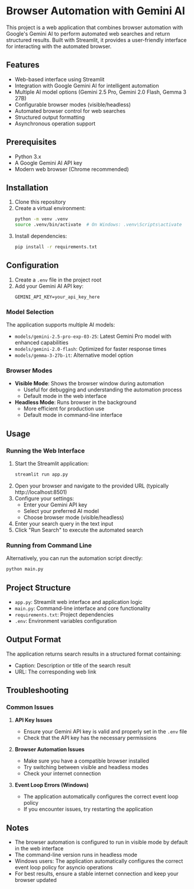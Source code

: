 # Browser Automation with Gemini AI

This project is a web application that combines browser automation with Google's Gemini AI to perform automated web searches and return structured results. Built with Streamlit, it provides a user-friendly interface for interacting with the automated browser.

## Features

- Web-based interface using Streamlit
- Integration with Google Gemini AI for intelligent automation
- Multiple AI model options (Gemini 2.5 Pro, Gemini 2.0 Flash, Gemma 3 27B)
- Configurable browser modes (visible/headless)
- Automated browser control for web searches
- Structured output formatting
- Asynchronous operation support

## Prerequisites

- Python 3.x
- A Google Gemini AI API key
- Modern web browser (Chrome recommended)

## Installation

1. Clone this repository
2. Create a virtual environment:
   ```bash
   python -m venv .venv
   source .venv/bin/activate  # On Windows: .venv\Scripts\activate
   ```
3. Install dependencies:
   ```bash
   pip install -r requirements.txt
   ```

## Configuration

1. Create a `.env` file in the project root
2. Add your Gemini AI API key:
   ```
   GEMINI_API_KEY=your_api_key_here
   ```

### Model Selection

The application supports multiple AI models:
- `models/gemini-2.5-pro-exp-03-25`: Latest Gemini Pro model with enhanced capabilities
- `models/gemini-2.0-flash`: Optimized for faster response times
- `models/gemma-3-27b-it`: Alternative model option

### Browser Modes

- **Visible Mode**: Shows the browser window during automation
  - Useful for debugging and understanding the automation process
  - Default mode in the web interface
- **Headless Mode**: Runs browser in the background
  - More efficient for production use
  - Default mode in command-line interface

## Usage

### Running the Web Interface

1. Start the Streamlit application:
   ```bash
   streamlit run app.py
   ```
2. Open your browser and navigate to the provided URL (typically http://localhost:8501)
3. Configure your settings:
   - Enter your Gemini API key
   - Select your preferred AI model
   - Choose browser mode (visible/headless)
4. Enter your search query in the text input
5. Click "Run Search" to execute the automated search

### Running from Command Line

Alternatively, you can run the automation script directly:

```bash
python main.py
```

## Project Structure

- `app.py`: Streamlit web interface and application logic
- `main.py`: Command-line interface and core functionality
- `requirements.txt`: Project dependencies
- `.env`: Environment variables configuration

## Output Format

The application returns search results in a structured format containing:
- Caption: Description or title of the search result
- URL: The corresponding web link

## Troubleshooting

### Common Issues

1. **API Key Issues**
   - Ensure your Gemini API key is valid and properly set in the `.env` file
   - Check that the API key has the necessary permissions

2. **Browser Automation Issues**
   - Make sure you have a compatible browser installed
   - Try switching between visible and headless modes
   - Check your internet connection

3. **Event Loop Errors (Windows)**
   - The application automatically configures the correct event loop policy
   - If you encounter issues, try restarting the application

## Notes

- The browser automation is configured to run in visible mode by default in the web interface
- The command-line version runs in headless mode
- Windows users: The application automatically configures the correct event loop policy for asyncio operations
- For best results, ensure a stable internet connection and keep your browser updated
